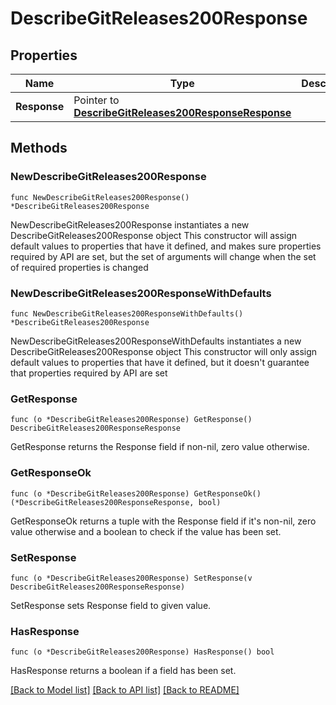 # DescribeGitReleases200Response

## Properties

Name | Type | Description | Notes
------------ | ------------- | ------------- | -------------
**Response** | Pointer to [**DescribeGitReleases200ResponseResponse**](DescribeGitReleases200ResponseResponse.md) |  | [optional] 

## Methods

### NewDescribeGitReleases200Response

`func NewDescribeGitReleases200Response() *DescribeGitReleases200Response`

NewDescribeGitReleases200Response instantiates a new DescribeGitReleases200Response object
This constructor will assign default values to properties that have it defined,
and makes sure properties required by API are set, but the set of arguments
will change when the set of required properties is changed

### NewDescribeGitReleases200ResponseWithDefaults

`func NewDescribeGitReleases200ResponseWithDefaults() *DescribeGitReleases200Response`

NewDescribeGitReleases200ResponseWithDefaults instantiates a new DescribeGitReleases200Response object
This constructor will only assign default values to properties that have it defined,
but it doesn't guarantee that properties required by API are set

### GetResponse

`func (o *DescribeGitReleases200Response) GetResponse() DescribeGitReleases200ResponseResponse`

GetResponse returns the Response field if non-nil, zero value otherwise.

### GetResponseOk

`func (o *DescribeGitReleases200Response) GetResponseOk() (*DescribeGitReleases200ResponseResponse, bool)`

GetResponseOk returns a tuple with the Response field if it's non-nil, zero value otherwise
and a boolean to check if the value has been set.

### SetResponse

`func (o *DescribeGitReleases200Response) SetResponse(v DescribeGitReleases200ResponseResponse)`

SetResponse sets Response field to given value.

### HasResponse

`func (o *DescribeGitReleases200Response) HasResponse() bool`

HasResponse returns a boolean if a field has been set.


[[Back to Model list]](../README.md#documentation-for-models) [[Back to API list]](../README.md#documentation-for-api-endpoints) [[Back to README]](../README.md)


